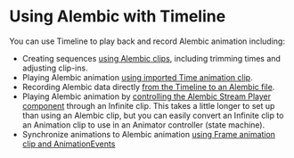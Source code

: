 # Using Alembic with Timeline

You can use Timeline to play back and record Alembic animation including:

* Creating sequences [using Alembic clips](time_AlembicShot.html), including trimming times and adjusting clip-ins. 
* Playing Alembic animation [using imported Time animation clip](time_ImportedClip.html).
* Recording Alembic data directly [from the Timeline to an Alembic file](time_AlembicRecorder.html).
* Playing Alembic animation by [controlling the Alembic Stream Player component](time_InfiniteClip.html) through an Infinite clip. This takes a little longer to set up than using an Alembic clip, but you can easily convert an Infinite clip to an Animation clip to use in an Animator controller (state machine).
* Synchronize animations to Alembic animation [using Frame animation clip and AnimationEvents](time_frameAnimEvent.html)